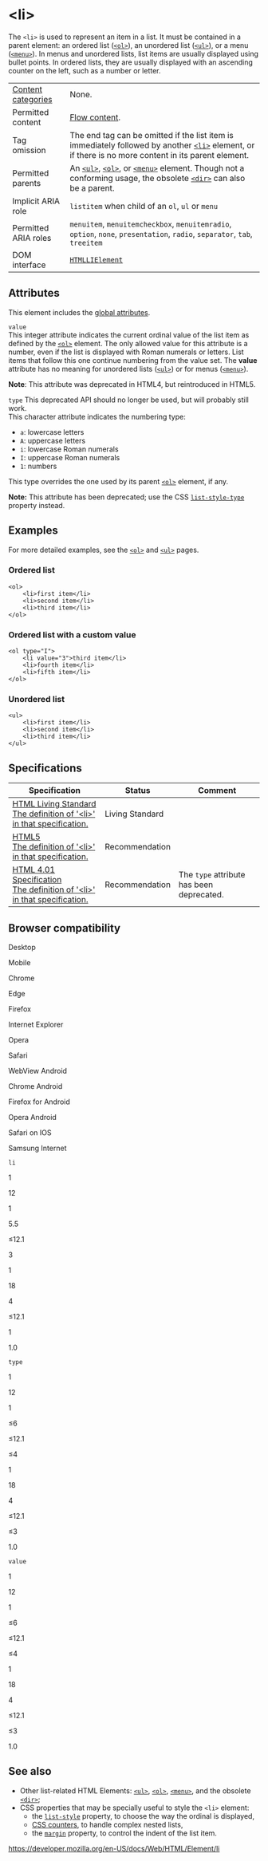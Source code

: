 &lt;li&gt;
==========

The `<li>` is used to represent an item in a list. It must be contained in a parent element: an ordered list ([`<ol>`](ol)), an unordered list ([`<ul>`](ul)), or a menu ([`<menu>`](menu)). In menus and unordered lists, list items are usually displayed using bullet points. In ordered lists, they are usually displayed with an ascending counter on the left, such as a number or letter.

<table><tbody><tr class="odd"><td><a href="https://developer.mozilla.org/en-US/docs/Web/Guide/HTML/Content_categories">Content categories</a></td><td>None.</td></tr><tr class="even"><td>Permitted content</td><td><a href="https://developer.mozilla.org/en-US/docs/Web/Guide/HTML/Content_categories#flow_content">Flow content</a>.</td></tr><tr class="odd"><td>Tag omission</td><td>The end tag can be omitted if the list item is immediately followed by another <a href="li"><code>&lt;li&gt;</code></a> element, or if there is no more content in its parent element.</td></tr><tr class="even"><td>Permitted parents</td><td>An <a href="ul"><code>&lt;ul&gt;</code></a>, <a href="ol"><code>&lt;ol&gt;</code></a>, or <a href="menu"><code>&lt;menu&gt;</code></a> element. Though not a conforming usage, the obsolete <a href="dir"><code>&lt;dir&gt;</code></a> can also be a parent.</td></tr><tr class="odd"><td>Implicit ARIA role</td><td><code>listitem</code> when child of an <code>ol</code>, <code>ul</code> or <code>menu</code></td></tr><tr class="even"><td>Permitted ARIA roles</td><td><code>menuitem</code>, <code>menuitemcheckbox</code>, <code>menuitemradio</code>, <code>option</code>, <code>none</code>, <code>presentation</code>, <code>radio</code>, <code>separator</code>, <code>tab</code>, <code>treeitem</code></td></tr><tr class="odd"><td>DOM interface</td><td><a href="https://developer.mozilla.org/en-US/docs/Web/API/HTMLLIElement"><code>HTMLLIElement</code></a></td></tr></tbody></table>

Attributes
----------

This element includes the [global attributes](../global_attributes).

`value`  
This integer attribute indicates the current ordinal value of the list item as defined by the [`<ol>`](ol) element. The only allowed value for this attribute is a number, even if the list is displayed with Roman numerals or letters. List items that follow this one continue numbering from the value set. The **value** attribute has no meaning for unordered lists ([`<ul>`](ul)) or for menus ([`<menu>`](menu)).

**Note**: This attribute was deprecated in HTML4, but reintroduced in HTML5.

 `type` <span class="icon deprecated" viewbox="0 0 100 100" xmlns="http://www.w3.org/2000/svg" role="img"> This deprecated API should no longer be used, but will probably still work. </span>   
This character attribute indicates the numbering type:

-   `a`: lowercase letters
-   `A`: uppercase letters
-   `i`: lowercase Roman numerals
-   `I`: uppercase Roman numerals
-   `1`: numbers

This type overrides the one used by its parent [`<ol>`](ol) element, if any.

**Note:** This attribute has been deprecated; use the CSS [`list-style-type`](https://developer.mozilla.org/en-US/docs/Web/CSS/list-style-type) property instead.

Examples
--------

For more detailed examples, see the [`<ol>`](ol) and [`<ul>`](ul) pages.

### Ordered list

    <ol>
        <li>first item</li>
        <li>second item</li>
        <li>third item</li>
    </ol>

### Ordered list with a custom value

    <ol type="I">
        <li value="3">third item</li>
        <li>fourth item</li>
        <li>fifth item</li>
    </ol>

### Unordered list

    <ul>
        <li>first item</li>
        <li>second item</li>
        <li>third item</li>
    </ul>

Specifications
--------------

<table><thead><tr class="header"><th>Specification</th><th>Status</th><th>Comment</th></tr></thead><tbody><tr class="odd"><td><a href="https://html.spec.whatwg.org/multipage/semantics.html#the-li-element">HTML Living Standard<br />
<span class="small">The definition of '&lt;li&gt;' in that specification.</span></a></td><td><span class="spec-living">Living Standard</span></td><td></td></tr><tr class="even"><td><a href="https://www.w3.org/TR/html52/grouping-content.html#the-li-element">HTML5<br />
<span class="small">The definition of '&lt;li&gt;' in that specification.</span></a></td><td><span class="spec-rec">Recommendation</span></td><td></td></tr><tr class="odd"><td><a href="https://www.w3.org/TR/html401/struct/lists.html#h-10.2">HTML 4.01 Specification<br />
<span class="small">The definition of '&lt;li&gt;' in that specification.</span></a></td><td><span class="spec-rec">Recommendation</span></td><td>The <code>type</code> attribute has been deprecated.</td></tr></tbody></table>

Browser compatibility
---------------------

Desktop

Mobile

Chrome

Edge

Firefox

Internet Explorer

Opera

Safari

WebView Android

Chrome Android

Firefox for Android

Opera Android

Safari on IOS

Samsung Internet

`li`

1

12

1

5.5

≤12.1

3

1

18

4

≤12.1

1

1.0

`type`

1

12

1

≤6

≤12.1

≤4

1

18

4

≤12.1

≤3

1.0

`value`

1

12

1

≤6

≤12.1

≤4

1

18

4

≤12.1

≤3

1.0

See also
--------

-   Other list-related HTML Elements: [`<ul>`](ul), [`<ol>`](ol), [`<menu>`](menu), and the obsolete [`<dir>`](dir);
-   CSS properties that may be specially useful to style the `<li>` element:
    -   the [`list-style`](https://developer.mozilla.org/en-US/docs/Web/CSS/list-style) property, to choose the way the ordinal is displayed,
    -   [CSS counters](https://developer.mozilla.org/en-US/docs/Web/CSS/CSS_Lists_and_Counters/Using_CSS_counters), to handle complex nested lists,
    -   the [`margin`](https://developer.mozilla.org/en-US/docs/Web/CSS/margin) property, to control the indent of the list item.

<a href="https://developer.mozilla.org/en-US/docs/Web/HTML/Element/li" class="_attribution-link">https://developer.mozilla.org/en-US/docs/Web/HTML/Element/li</a>

